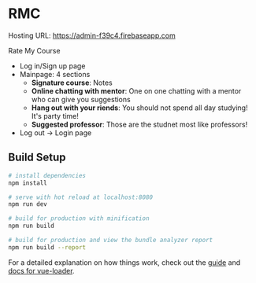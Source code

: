 # RMC
Hosting URL: https://admin-f39c4.firebaseapp.com

Rate My Course
* Log in/Sign up page
* Mainpage: 4 sections
  * **Signature course**: Notes
  * **Online chatting with mentor**: One on one chatting with a mentor who can give you suggestions
  * **Hang out with your riends**: You should not spend all day studying! It's party time!
  * **Suggested professor**: Those are the studnet most like professors!
* Log out -> Login page

## Build Setup

``` bash
# install dependencies
npm install

# serve with hot reload at localhost:8080
npm run dev

# build for production with minification
npm run build

# build for production and view the bundle analyzer report
npm run build --report
```

For a detailed explanation on how things work, check out the [guide](http://vuejs-templates.github.io/webpack/) and [docs for vue-loader](http://vuejs.github.io/vue-loader).
